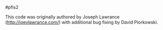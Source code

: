 #pfis2

This code was originally authored by Joseph Lawrance (http://joeylawrance.com/) with additional bug fixing by David Piorkowski. 